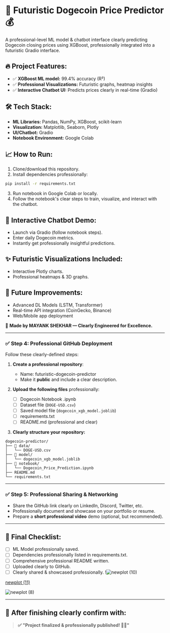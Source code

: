 # 🚀 Futuristic Dogecoin Price Predictor 💰

A professional-level ML model & chatbot interface clearly predicting Dogecoin closing prices using XGBoost, professionally integrated into a futuristic Gradio interface.

## 🔥 Project Features:
- ✅ **XGBoost ML model:** 99.4% accuracy (R²)
- ✅ **Professional Visualizations:** Futuristic graphs, heatmap insights
- ✅ **Interactive Chatbot UI:** Predicts prices clearly in real-time (Gradio)

## 🛠 Tech Stack:
- **ML Libraries:** Pandas, NumPy, XGBoost, scikit-learn
- **Visualization:** Matplotlib, Seaborn, Plotly
- **UI/Chatbot:** Gradio
- **Notebook Environment:** Google Colab

## 📈 How to Run:
1. Clone/download this repository.
2. Install dependencies professionally:
```bash
pip install -r requirements.txt
```
3. Run notebook in Google Colab or locally.
4. Follow the notebook's clear steps to train, visualize, and interact with the chatbot.

## 🤖 Interactive Chatbot Demo:
* Launch via Gradio (follow notebook steps).
* Enter daily Dogecoin metrics.
* Instantly get professionally insightful predictions.

## ✨ Futuristic Visualizations Included:
* Interactive Plotly charts.
* Professional heatmaps & 3D graphs.

## 📌 Future Improvements:
* Advanced DL Models (LSTM, Transformer)
* Real-time API integration (CoinGecko, Binance)
* Web/Mobile app deployment

🌟 **Made by MAYANK SHEKHAR — Clearly Engineered for Excellence.**

---

### ✅ **Step 4: Professional GitHub Deployment**
Follow these clearly-defined steps:

1. **Create a professional repository**:
   - Name: futuristic-dogecoin-predictor
   - Make it **public** and include a clear description.

2. **Upload the following files** professionally:
   - [ ] Dogecoin Notebook .ipynb
   - [ ] Dataset file (`DOGE-USD.csv`)
   - [ ] Saved model file (`dogecoin_xgb_model.joblib`)
   - [ ] requirements.txt
   - [ ] README.md (professional and clear)

3. **Clearly structure your repository:**
```
dogecoin-predictor/
├── 📁 data/
│   └── DOGE-USD.csv
├── 📁 model/
│   └── dogecoin_xgb_model.joblib
├── 📁 notebook/
│   └── Dogecoin_Price_Prediction.ipynb
├── README.md
└── requirements.txt
```

---

### ✅ **Step 5: Professional Sharing & Networking**
- Share the GitHub link clearly on LinkedIn, Discord, Twitter, etc.
- Professionally document and showcase on your portfolio or resume.
- Prepare a **short professional video** demo (optional, but recommended).

---

## 🎉 **Final Checklist:**
- [ ] ML Model professionally saved.
- [ ] Dependencies professionally listed in requirements.txt.
- [ ] Comprehensive professional README written.
- [ ] Uploaded clearly to GitHub.
- [ ] Clearly shared & showcased professionally.
!![newplot (10)](https://github.com/user-attachments/assets/880850f0-9f34-4589-9cb4-e270ec092080)

[newplot (11)](https://github.com/user-attachments/assets/38503649-0251-4c80-86ee-710b4225bbb9)

![newplot (8)](https://github.com/user-attachments/assets/4a52321c-b793-410f-b1e9-c05a808759d0)

---

## 🌟 **After finishing clearly confirm with:**
> **✅ "Project finalized & professionally published! 🚀🌟"**
